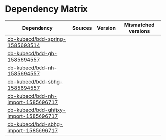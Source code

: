 # Dependency Matrix

Dependency | Sources | Version | Mismatched versions
---------- | ------- | ------- | -------------------
[cb-kubecd/bdd-spring-1585693514](https://github.com/cb-kubecd/bdd-spring-1585693514.git) |  | []() | 
[cb-kubecd/bdd-gh-1585694557](https://github.com/cb-kubecd/bdd-gh-1585694557.git) |  | []() | 
[cb-kubecd/bdd-nh-1585694557](https://github.com/cb-kubecd/bdd-nh-1585694557.git) |  | []() | 
[cb-kubecd/bdd-sbhg-1585694557](https://github.com/cb-kubecd/bdd-sbhg-1585694557.git) |  | []() | 
[cb-kubecd/bdd-nh-import-1585696717](https://github.com/cb-kubecd/bdd-nh-import-1585696717.git) |  | []() | 
[cb-kubecd/bdd-ghfjxy-import-1585696717](https://github.com/cb-kubecd/bdd-ghfjxy-import-1585696717.git) |  | []() | 
[cb-kubecd/bdd-sbhg-import-1585696717](https://github.com/cb-kubecd/bdd-sbhg-import-1585696717.git) |  | []() | 
